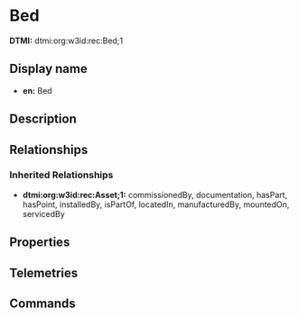 # Bed
**DTMI:** dtmi:org:w3id:rec:Bed;1
## Display name
- **en:** Bed
## Description
## Relationships
### Inherited Relationships
* **dtmi:org:w3id:rec:Asset;1:** commissionedBy, documentation, hasPart, hasPoint, installedBy, isPartOf, locatedIn, manufacturedBy, mountedOn, servicedBy
## Properties
## Telemetries
## Commands
